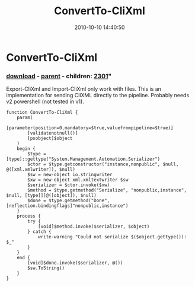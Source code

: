 ﻿---
pid:            2293
parent:         1672
children:       2301
poster:         David Sjstrand
title:          ConvertTo-CliXml
date:           2010-10-10 14:40:50
format:         posh
---

# ConvertTo-CliXml

### [download](2293.ps1) - [parent](1672.md) - children: [2301](2301.md)"

Export-CliXml and Import-CliXml only work with files. This is an implementation for sending CliXML directly to the pipeline. Probably needs v2 powershell (not tested in v1).

```posh
function ConvertTo-CliXml {
    param(
        [parameter(position=0,mandatory=$true,valuefrompipeline=$true)]
        [validatenotnull()]
        [psobject]$object
    )
    begin {
        $type = [type]::gettype("System.Management.Automation.Serializer")
        $ctor = $type.getconstructor("instance,nonpublic", $null, @([xml.xmlwriter]), $null)
        $sw = new-object io.stringwriter
        $xw = new-object xml.xmltextwriter $sw
        $serializer = $ctor.invoke($xw)
        $method = $type.getmethod("Serialize", "nonpublic,instance", $null, [type[]]@([object]), $null)
        $done = $type.getmethod("Done", [reflection.bindingflags]"nonpublic,instance")
    }
    process {
        try {
            [void]$method.invoke($serializer, $object)
        } catch {
            write-warning "Could not serialize $($object.gettype()): $_"
        }
    }
    end {    
        [void]$done.invoke($serializer, @())
        $sw.ToString()
    }
}
```
